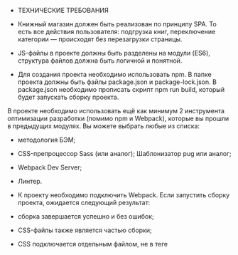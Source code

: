 * ТЕХНИЧЕСКИЕ ТРЕБОВАНИЯ

+ Книжный магазин должен быть реализован по принципу SPA.
То есть все действия пользователя: подгрузка книг, переключение категории — происходят без перезагрузки страницы.

+ JS-файлы в проекте должны быть разделены на модули (ES6), структура файлов должна быть логичной и понятной.

+ Для создания проекта необходимо использовать npm. В папке проекта должны быть файлы package.json и package-lock.json. В package.json необходимо прописать скрипт npm run build, который будет запускать сборку проекта.

В проекте необходимо использовать ещё как минимум 2 инструмента оптимизации разработки (помимо npm и Webpack), которые вы прошли в предыдущих модулях. Вы можете выбрать любые из списка:
+ методология БЭМ;
+ CSS-препроцессор Sass (или аналог);
Шаблонизатор pug или аналог;
+ Webpack Dev Server;
+ Линтер.

+ К проекту необходимо подключить Webpack.
Если запустить сборку проекта, ожидается следующий результат:
+ сборка завершается успешно и без ошибок;
+ CSS-файлы также является частью сборки;
+ CSS подключается отдельным файлом, не в теге <style>;
+ JS и CSS-файлы минифицируются в процессе сборки.